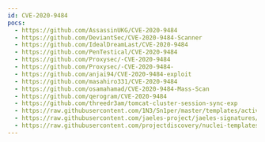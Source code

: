 ```yaml
---
id: CVE-2020-9484
pocs:
  - https://github.com/AssassinUKG/CVE-2020-9484
  - https://github.com/DeviantSec/CVE-2020-9484-Scanner
  - https://github.com/IdealDreamLast/CVE-2020-9484
  - https://github.com/PenTestical/CVE-2020-9484
  - https://github.com/Proxysec/-CVE-2020-9484
  - https://github.com/Proxysec/-CVE-2020-9484-
  - https://github.com/anjai94/CVE-2020-9484-exploit
  - https://github.com/masahiro331/CVE-2020-9484
  - https://github.com/osamahamad/CVE-2020-9484-Mass-Scan
  - https://github.com/qerogram/CVE-2020-9484
  - https://github.com/threedr3am/tomcat-cluster-session-sync-exp
  - https://raw.githubusercontent.com/1N3/Sn1per/master/templates/active/CVE-2020-9484_-_Apache_Tomcat_RCE_by_deserialization.sh
  - https://raw.githubusercontent.com/jaeles-project/jaeles-signatures/master/cves/apache-tomcat-rce-cve-2020-9484.yaml
  - https://raw.githubusercontent.com/projectdiscovery/nuclei-templates/master/cves/2020/CVE-2020-9484.yaml
---
```

